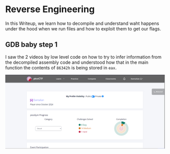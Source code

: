 # Reverse Engineering
In this Writeup, we learn how to decompile and understand waht happens under the hood when we run files and how to exploit them to get our flags.
## GDB baby step 1
 I saw the 2 videos by low level code on how to try to infer information from the decompiled assembly code and understood how that in the main function the contents of `86342h` is being stored in `eax`.
 
 ![ida main file](image.png)